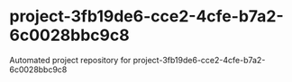 # project-3fb19de6-cce2-4cfe-b7a2-6c0028bbc9c8
Automated project repository for project-3fb19de6-cce2-4cfe-b7a2-6c0028bbc9c8
